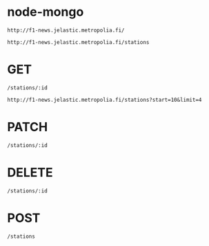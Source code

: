 # node-mongo
```http://f1-news.jelastic.metropolia.fi/```

```http://f1-news.jelastic.metropolia.fi/stations```


# GET 
```/stations/:id ```

```http://f1-news.jelastic.metropolia.fi/stations?start=10&limit=4```
# PATCH 
```/stations/:id ```
# DELETE 
```/stations/:id```
# POST
```/stations```
